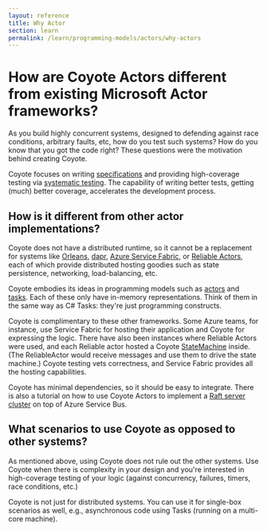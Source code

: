 ```yaml
---
layout: reference
title: Why Actor
section: learn
permalink: /learn/programming-models/actors/why-actors
---
```


#  How are Coyote Actors different from existing Microsoft Actor frameworks?

As you build highly concurrent systems, designed to defending against race conditions, arbitrary
faults, etc, how do you test such systems? How do you know that you got the code right? These
questions were the motivation behind creating Coyote.

Coyote focuses on writing [specifications](/coyote/learn/core/specifications) and providing
high-coverage testing via [systematic testing](/coyote/learn/core/systematic-testing). The
capability of writing better tests, getting (much) better coverage, accelerates the development
process.

## How is it different from other actor implementations?

Coyote does not have a distributed runtime, so it cannot be a replacement for systems like
[Orleans](https://dotnet.github.io/orleans/), [dapr](https://dapr.io/), [Azure Service
Fabric](https://azure.microsoft.com/en-us/services/service-fabric/), or [Reliable
Actors](https://docs.microsoft.com/en-us/azure/service-fabric/service-fabric-reliable-actors-introduction),
each of which provide distributed hosting goodies such as state persistence, networking,
load-balancing, etc.

Coyote embodies its ideas in programming models such as
[actors](/coyote/learn/programming-models/actors/overview) and
[tasks](/coyote/learn/programming-models/async/overview). Each of these only have in-memory
representations. Think of them in the same way as C# Tasks: they're just programming constructs.

Coyote is complimentary to these other frameworks. Some Azure teams, for instance, use Service
Fabric for hosting their application and Coyote for expressing the logic. There have also been
instances where Reliable Actors were used, and each Reliable actor hosted a Coyote
[StateMachine](/coyote/learn/programming-models/actors/state-machines) inside. (The ReliableActor
would receive messages and use them to drive the state machine.) Coyote testing vets correctness,
and Service Fabric provides all the hosting capabilities.

Coyote has minimal dependencies, so it should be easy to integrate.  There is also a tutorial on
how to use Coyote Actors to implement a [Raft server
cluster](https://microsoft.github.io/coyote/learn/tutorials/raft-azure) on top of Azure Service Bus.

## What scenarios to use Coyote as opposed to other systems?

As mentioned above, using Coyote does not rule out the other systems. Use Coyote when there is
complexity in your design and you're interested in high-coverage testing of your logic (against
concurrency, failures, timers, race conditions, etc.)

Coyote is not just for distributed systems. You can use it for single-box scenarios as well, e.g.,
asynchronous code using Tasks (running on a multi-core machine).
